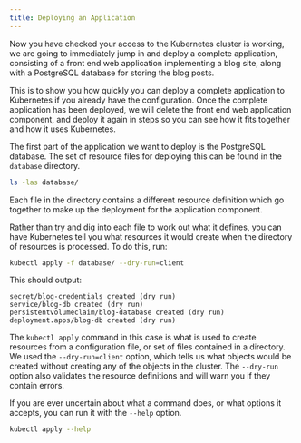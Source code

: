 ```yaml
---
title: Deploying an Application
---
```


Now you have checked your access to the Kubernetes cluster is working, we are going to immediately jump in and deploy a complete application, consisting of a front end web application implementing a blog site, along with a PostgreSQL database for storing the blog posts.

This is to show you how quickly you can deploy a complete application to Kubernetes if you already have the configuration. Once the complete application has been deployed, we will delete the front end web application component, and deploy it again in steps so you can see how it fits together and how it uses Kubernetes.

The first part of the application we want to deploy is the PostgreSQL database. The set of resource files for deploying this can be found in the `database` directory.

```bash
ls -las database/
```

Each file in the directory contains a different resource definition which go together to make up the deployment for the application component.

Rather than try and dig into each file to work out what it defines, you can have Kubernetes tell you what resources it would create when the directory of resources is processed. To do this, run:

```bash
kubectl apply -f database/ --dry-run=client
```

This should output:

```
secret/blog-credentials created (dry run)
service/blog-db created (dry run)
persistentvolumeclaim/blog-database created (dry run)
deployment.apps/blog-db created (dry run)
```

The `kubectl apply` command in this case is what is used to create resources from a configuration file, or set of files contained in a directory. We used the `--dry-run=client` option, which tells us what objects would be created without creating any of the objects in the cluster. The `--dry-run` option also validates the resource definitions and will warn you if they contain errors.

If you are ever uncertain about what a command does, or what options it accepts, you can run it with the `--help` option.

```bash
kubectl apply --help
```
